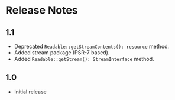 # Release Notes

## 1.1

- Deprecated `Readable::getStreamContents(): resource` method.
- Added stream package (PSR-7 based).
- Added `Readable::getStream(): StreamInterface` method.

## 1.0

- Initial release

